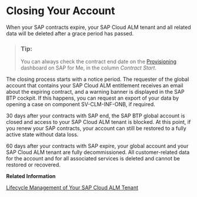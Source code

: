 <!-- loio219d7d0c369c4c7bb68860e7710f25b3 -->

# Closing Your Account

When your SAP contracts expire, your SAP Cloud ALM tenant and all related data will be deleted after a grace period has passed.

> ### Tip:  
> You can always check the contract end date on the [Provisioning](https://me.sap.com/systemsprovisioning/provisioning) dashboard on SAP for Me, in the column *Contract Start*.

The closing process starts with a notice period. The requester of the global account that contains your SAP Cloud ALM entitlement receives an email about the expiring contract, and a warning banner is displayed in the SAP BTP cockpit. If this happens, you can request an export of your data by opening a case on component SV-CLM-INF-ONB, if required.

30 days after your contracts with SAP end, the SAP BTP global account is closed and access to your SAP Cloud ALM tenant is blocked. At this point, if you renew your SAP contracts, your account can still be restored to a fully active state without data loss.

60 days after your contracts with SAP expire, your global account and your SAP Cloud ALM tenant are fully decommissioned. All customer-related data for the account and for all associated services is deleted and cannot be restored or recovered.

**Related Information**  


[Lifecycle Management of Your SAP Cloud ALM Tenant](https://help.sap.com/docs/cloud-alm/setup-administration/troubleshooting-faq#lifecycle-management-of-your-sap-cloud-alm-tenant)

